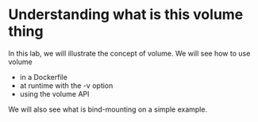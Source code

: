 # Understanding what is this volume thing

In this lab, we will illustrate the concept of volume. We will see how to use volume

- in a Dockerfile
- at runtime with the -v option
- using the volume API

We will also see what is bind-mounting on a simple example.
